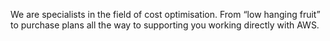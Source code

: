We are specialists in the field of cost optimisation.
From “low hanging fruit” to purchase plans all the way to supporting you working directly with AWS.